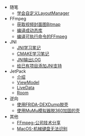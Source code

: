 * 随笔
  * [学会自定义LayoutManager](essay/learn_custom_layoutmanager)
* FFmpeg
  * [获取视频封面图Bitmap](ffmpeg/get_video_cover_bitmap.md)
  * [编译成动态库](ffmpeg/compile_to_so.md)
  * [编译可执行命令的FFmpeg](ffmpeg/compile_to_run_cmd_so.md)
* JNI
  * [JNI学习笔记](jni/learn_jni.md)
  * [CMAKE学习笔记](jni/learn_cmake.md)
  * [JNI输出LOG](jni/jni_log.md)
  * [给已有项目添加JNI支持](jni/exist_project_support_jni.md)
* JetPack
  * [介绍](jetpack/arch_components.md)
  * [ViewModel](jetpack/viewmodel.md)
  * [LiveData](jetpack/livedata.md)
  * [Room](jetpack/room.md)
* 逆向
  * [使用FRIDA-DEXDump脱壳](hack/use_frida_dex_dump.md)
  * [使用MuMu模拟器脱360加固的壳](hack/use_mumu_dump_dex.md)
* 其他
  * [FFmpeg-公司技术分享](others/ffmpeg_company_technique%20sharing.md)
  * [MacOS-机械键盘无法识别](others/macos_mechanical_keyboard.md)